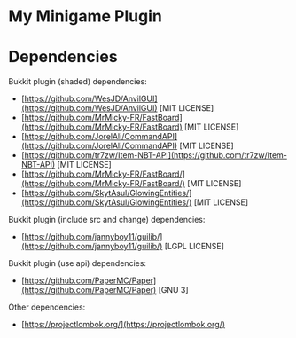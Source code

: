 # My Minigame Plugin

# Dependencies

Bukkit plugin (shaded) dependencies:

- [https://github.com/WesJD/AnvilGUI](https://github.com/WesJD/AnvilGUI) \[MIT LICENSE\]
- [https://github.com/MrMicky-FR/FastBoard](https://github.com/MrMicky-FR/FastBoard) \[MIT LICENSE\]
- [https://github.com/JorelAli/CommandAPI](https://github.com/JorelAli/CommandAPI) \[MIT LICENSE\]
- [https://github.com/tr7zw/Item-NBT-API](https://github.com/tr7zw/Item-NBT-API) \[MIT LICENSE\]
- [https://github.com/MrMicky-FR/FastBoard/](https://github.com/MrMicky-FR/FastBoard/) \[MIT LICENSE\]
- [https://github.com/SkytAsul/GlowingEntities/](https://github.com/SkytAsul/GlowingEntities/) \[MIT LICENSE\]

Bukkit plugin (include src and change) dependencies:

- [https://github.com/jannyboy11/guilib/](https://github.com/jannyboy11/guilib/) \[LGPL LICENSE\]

Bukkit plugin (use api) dependencies:

- [https://github.com/PaperMC/Paper](https://github.com/PaperMC/Paper) \[GNU 3\]

Other dependencies:

- [https://projectlombok.org/](https://projectlombok.org/)
